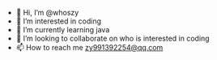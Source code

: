 - 👋 Hi, I’m @whoszy
- 👀 I’m interested in coding
- 🌱 I’m currently learning java
- 💞️ I’m looking to collaborate on who is interested in coding
- 📫 How to reach me zy991392254@qq.com

<!---
whoszy/whoszy is a ✨ special ✨ repository because its `README.md` (this file) appears on your GitHub profile.
You can click the Preview link to take a look at your changes.
--->
